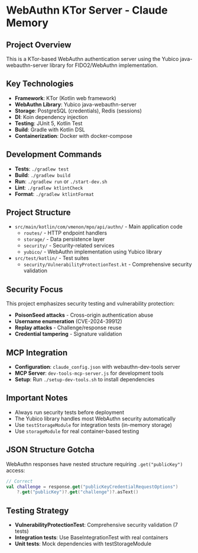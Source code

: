 # WebAuthn KTor Server - Claude Memory

## Project Overview
This is a KTor-based WebAuthn authentication server using the Yubico java-webauthn-server library for FIDO2/WebAuthn implementation.

## Key Technologies
- **Framework**: KTor (Kotlin web framework)
- **WebAuthn Library**: Yubico java-webauthn-server
- **Storage**: PostgreSQL (credentials), Redis (sessions)
- **DI**: Koin dependency injection
- **Testing**: JUnit 5, Kotlin Test
- **Build**: Gradle with Kotlin DSL
- **Containerization**: Docker with docker-compose

## Development Commands
- **Tests**: `./gradlew test`
- **Build**: `./gradlew build` 
- **Run**: `./gradlew run` or `./start-dev.sh`
- **Lint**: `./gradlew ktlintCheck`
- **Format**: `./gradlew ktlintFormat`

## Project Structure
- `src/main/kotlin/com/vmenon/mpo/api/authn/` - Main application code
  - `routes/` - HTTP endpoint handlers
  - `storage/` - Data persistence layer
  - `security/` - Security-related services
  - `yubico/` - WebAuthn implementation using Yubico library
- `src/test/kotlin/` - Test suites
  - `security/VulnerabilityProtectionTest.kt` - Comprehensive security validation

## Security Focus
This project emphasizes security testing and vulnerability protection:
- **PoisonSeed attacks** - Cross-origin authentication abuse
- **Username enumeration** (CVE-2024-39912)
- **Replay attacks** - Challenge/response reuse
- **Credential tampering** - Signature validation

## MCP Integration
- **Configuration**: `claude_config.json` with webauthn-dev-tools server
- **MCP Server**: `dev-tools-mcp-server.js` for development tools
- **Setup**: Run `./setup-dev-tools.sh` to install dependencies

## Important Notes
- Always run security tests before deployment
- The Yubico library handles most WebAuthn security automatically
- Use `testStorageModule` for integration tests (in-memory storage)
- Use `storageModule` for real container-based testing

## JSON Structure Gotcha
WebAuthn responses have nested structure requiring `.get("publicKey")` access:
```kotlin
// Correct
val challenge = response.get("publicKeyCredentialRequestOptions")
    ?.get("publicKey")?.get("challenge")?.asText()
```

## Testing Strategy
- **VulnerabilityProtectionTest**: Comprehensive security validation (7 tests)
- **Integration tests**: Use BaseIntegrationTest with real containers
- **Unit tests**: Mock dependencies with testStorageModule